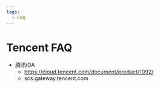 ```yaml
---
tags:
  - FAQ
---
```


# Tencent FAQ

- 腾讯iOA
  - https://cloud.tencent.com/document/product/1092/
  - scs.gateway.tencent.com
